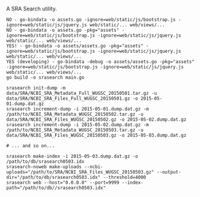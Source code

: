 A SRA Search utility.

    NO - go-bindata -o assets.go -ignore=web/static/js/bootstrap.js -ignore=web/static/js/jquery.js web/static/... web/views/...
    NO - go-bindata -o assets.go -pkg="assets" -ignore=web/static/js/bootstrap.js -ignore=web/static/js/jquery.js web/static/... web/views/...
    YES! - go-bindata -o assets/assets.go -pkg="assets" -ignore=web/static/js/bootstrap.js -ignore=web/static/js/jquery.js web/static/... web/views/...
    YES (developing) - go-bindata -debug -o assets/assets.go -pkg="assets" -ignore=web/static/js/bootstrap.js -ignore=web/static/js/jquery.js web/static/... web/views/...
    go build -o srasearch main.go

    srasearch init-dump -m data/SRA/NCBI_SRA_Metadata_Full_WUGSC_20150501.tar.gz -u data/SRA/NCBI_SRA_Files_Full_WUGSC_20150501.gz -o 2015-05-01.dump.dat.gz
    srasearch increment-dump -i 2015-05-01.dump.dat.gz -m /path/to/NCBI_SRA_Metadata_WUGSC_20150502.tar.gz -u data/SRA/NCBI_SRA_Files_WUGSC_20150502.gz -o 2015-05-02.dump.dat.gz
    srasearch increment-dump -i 2015-05-02.dump.dat.gz -m /path/to/NCBI_SRA_Metadata_WUGSC_20150503.tar.gz -u data/SRA/NCBI_SRA_Files_WUGSC_20150503.gz -o 2015-05-03.dump.dat.gz

    # ... and so on...

    srasearch make-index -i 2015-05-03.dump.dat.gz -o /path/to/db/srasearch0503.idx
    srasearch-noweb make-uploads --ncbi-uploads="/path/to/SRA/NCBI_SRA_Files_WUGSC_20150503.gz" --output-dir="/path/to/db/srasearch0503.idx" --threshold=4000 
    srasearch web --host="0.0.0.0" --port=9999 --index-path="/path/to/db//srasearch0503.idx"
